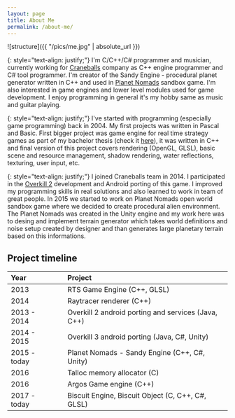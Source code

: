 ```yaml
---
layout: page
title: About Me 
permalink: /about-me/
---
```


![structure]({{ "/pics/me.jpg" | absolute_url }})

{: style="text-align: justify;"}
I'm C/C++/C# programmer and musician, currently working for [Craneballs](https://www.craneballs.com)
company as C++ engine programmer and C# tool programmer. I'm creator of the Sandy Engine - procedural planet
generator written in C++ and used in [Planet Nomads](https://www.planet-nomads.com) sandbox game. I'm also
interested in game engines and lower level modules used for game development. I enjoy programming in general
it's my hobby same as music and guitar playing.
 
{: style="text-align: justify;"}
I've started with programming (especially game programming) back in 2004. My first projects
was written in Pascal and Basic. First bigger project was game engine for real time strategy games
as part of my bachelor thesis (check it [here](https://youtu.be/JnqfQBYx5SA)), it was written in C++
and final version of this project covers rendering (OpenGL, GLSL), basic scene and resource management, shadow rendering,
water reflections, texturing, user input, etc.

{: style="text-align: justify;"}
I joined Craneballs team in 2014. I participated in the [Overkill 2](http://www.overkill2.com) development and
Android porting of this game. I improved my programming skills in real solutions and also learned to work
in team of great people. In 2015 we started to work on Planet Nomads open world sandbox game where we decided
to create procedural alien environment. The Planet Nomads was created in the Unity engine and my work here was to desing
and implement terrain generator which takes world definitions and noise setup created by designer and than
generates large planetary terrain based on this informations.

## Project timeline

| Year || Project |
|:------|-|:---------|
|2013 || RTS Game Engine (C++, GLSL)|
|2014 || Raytracer renderer (C++)|
|2013 - 2014 || Overkill 2 android porting and services (Java, C++)|
|2014 - 2015 || Overkill 3 android porting (Java, C#, Unity)|
|2015 - today || Planet Nomads - Sandy Engine (C++, C#, Unity)|
|2016 || Talloc memory allocator (C)|
|2016 || Argos Game engine (C++)|
|2017 - today || Biscuit Engine, Biscuit Object (C, C++, C#, GLSL)|

